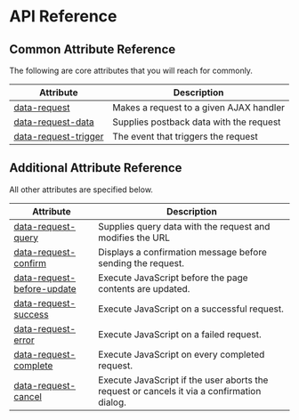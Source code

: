 # API Reference

## Common Attribute Reference

The following are core attributes that you will reach for commonly.

Attribute | Description
--------- | ------------
[data-request](#) | Makes a request to a given AJAX handler
[data-request-data](#) | Supplies postback data with the request
[data-request-trigger](#) | The event that triggers the request

## Additional Attribute Reference

All other attributes are specified below.

Attribute | Description
--------- | ------------
[data-request-query](#) | Supplies query data with the request and modifies the URL
[data-request-confirm](#) | Displays a confirmation message before sending the request.
[data-request-before-update](#) | Execute JavaScript before the page contents are updated.
[data-request-success](#) | Execute JavaScript on a successful request.
[data-request-error](#) | Execute JavaScript on a failed request.
[data-request-complete](#) | Execute JavaScript on every completed request.
[data-request-cancel](#) | Execute JavaScript if the user aborts the request or cancels it via a confirmation dialog.
